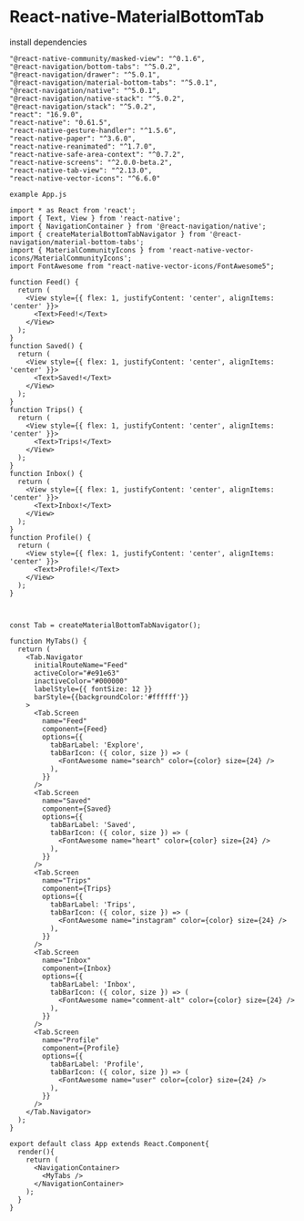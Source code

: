 # React-native-MaterialBottomTab


install dependencies

    "@react-native-community/masked-view": "^0.1.6",
    "@react-navigation/bottom-tabs": "^5.0.2",
    "@react-navigation/drawer": "^5.0.1",
    "@react-navigation/material-bottom-tabs": "^5.0.1",
    "@react-navigation/native": "^5.0.1",
    "@react-navigation/native-stack": "^5.0.2",
    "@react-navigation/stack": "^5.0.2",
    "react": "16.9.0",
    "react-native": "0.61.5",
    "react-native-gesture-handler": "^1.5.6",
    "react-native-paper": "^3.6.0",
    "react-native-reanimated": "^1.7.0",
    "react-native-safe-area-context": "^0.7.2",
    "react-native-screens": "^2.0.0-beta.2",
    "react-native-tab-view": "^2.13.0",
    "react-native-vector-icons": "^6.6.0"
    
    example App.js
    
    import * as React from 'react';
    import { Text, View } from 'react-native';
    import { NavigationContainer } from '@react-navigation/native';
    import { createMaterialBottomTabNavigator } from '@react-navigation/material-bottom-tabs';
    import { MaterialCommunityIcons } from 'react-native-vector-icons/MaterialCommunityIcons';
    import FontAwesome from "react-native-vector-icons/FontAwesome5";

    function Feed() {
      return (
        <View style={{ flex: 1, justifyContent: 'center', alignItems: 'center' }}>
          <Text>Feed!</Text>
        </View>
      );
    }
    function Saved() {
      return (
        <View style={{ flex: 1, justifyContent: 'center', alignItems: 'center' }}>
          <Text>Saved!</Text>
        </View>
      );
    }
    function Trips() {
      return (
        <View style={{ flex: 1, justifyContent: 'center', alignItems: 'center' }}>
          <Text>Trips!</Text>
        </View>
      );
    }
    function Inbox() {
      return (
        <View style={{ flex: 1, justifyContent: 'center', alignItems: 'center' }}>
          <Text>Inbox!</Text>
        </View>
      );
    }
    function Profile() {
      return (
        <View style={{ flex: 1, justifyContent: 'center', alignItems: 'center' }}>
          <Text>Profile!</Text>
        </View>
      );
    }



    const Tab = createMaterialBottomTabNavigator();

    function MyTabs() {
      return (
        <Tab.Navigator
          initialRouteName="Feed"
          activeColor="#e91e63"
          inactiveColor="#000000"
          labelStyle={{ fontSize: 12 }}
          barStyle={{backgroundColor:'#ffffff'}}
        >
          <Tab.Screen
            name="Feed"
            component={Feed}
            options={{
              tabBarLabel: 'Explore',
              tabBarIcon: ({ color, size }) => (
                <FontAwesome name="search" color={color} size={24} />
              ),
            }}
          />
          <Tab.Screen
            name="Saved"
            component={Saved}
            options={{
              tabBarLabel: 'Saved',
              tabBarIcon: ({ color, size }) => (
                <FontAwesome name="heart" color={color} size={24} />
              ),
            }}
          />
          <Tab.Screen
            name="Trips"
            component={Trips}
            options={{
              tabBarLabel: 'Trips',
              tabBarIcon: ({ color, size }) => (
                <FontAwesome name="instagram" color={color} size={24} />
              ),
            }}
          />
          <Tab.Screen
            name="Inbox"
            component={Inbox}
            options={{
              tabBarLabel: 'Inbox',
              tabBarIcon: ({ color, size }) => (
                <FontAwesome name="comment-alt" color={color} size={24} />
              ),
            }}
          />
          <Tab.Screen
            name="Profile"
            component={Profile}
            options={{
              tabBarLabel: 'Profile',
              tabBarIcon: ({ color, size }) => (
                <FontAwesome name="user" color={color} size={24} />
              ),
            }}
          />
        </Tab.Navigator>
      );
    }

    export default class App extends React.Component{
      render(){
        return (
          <NavigationContainer>
            <MyTabs />
          </NavigationContainer>
        );
      }
    }

